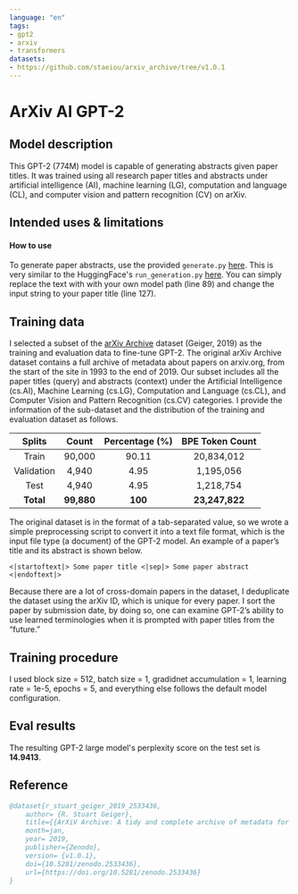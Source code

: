 ```yaml
---
language: "en"
tags:
- gpt2
- arxiv
- transformers
datasets:
- https://github.com/staeiou/arxiv_archive/tree/v1.0.1
---
```


# ArXiv AI GPT-2

## Model description

This GPT-2 (774M) model is capable of generating abstracts given paper titles. It was trained using all research paper titles and abstracts under artificial intelligence (AI), machine learning (LG), computation and language (CL), and computer vision and pattern recognition (CV) on arXiv.

## Intended uses & limitations

#### How to use

To generate paper abstracts, use the provided `generate.py` [here](https://gist.github.com/chrisliu298/ccb8144888eace069da64ad3e6472d64). This is very similar to the HuggingFace's `run_generation.py` [here](https://github.com/huggingface/transformers/tree/master/examples/text-generation). You can simply replace the text with with your own model path (line 89) and change the input string to your paper title (line 127).

## Training data
I selected a subset of the [arXiv Archive](https://github.com/staeiou/arxiv_archive) dataset (Geiger, 2019) as the training and evaluation data to fine-tune GPT-2. The original arXiv Archive dataset contains a full archive of metadata about papers on arxiv.org, from the start of the site in 1993 to the end of 2019. Our subset includes all the paper titles (query) and abstracts (context) under the Artificial Intelligence (cs.AI), Machine Learning (cs.LG), Computation and Language (cs.CL), and Computer Vision and Pattern Recognition (cs.CV) categories. I provide the information  of the sub-dataset and the distribution of the training and evaluation dataset as follows.


|   Splits   |   Count    | Percentage (%) | BPE Token Count |
| :--------: | :--------: | :------------: | :-------------: |
|   Train    |   90,000   |     90.11      |   20,834,012    |
| Validation |    4,940   |      4.95      |    1,195,056    |
|    Test    |    4,940   |      4.95      |    1,218,754    |
| **Total**  | **99,880** |    **100**     | **23,247,822**  |

The original dataset is in the format of a tab-separated value, so we wrote a simple preprocessing script to convert it into a text file format, which is the input file type (a document) of the GPT-2 model. An example of a paper’s title and its abstract is shown below.

```text
<|startoftext|> Some paper title <|sep|> Some paper abstract <|endoftext|>
```

Because there are a lot of cross-domain papers in the dataset, I deduplicate the dataset using the arXiv ID, which is unique for every paper. I sort the paper by submission date, by doing so, one can examine GPT-2’s ability to use learned terminologies when it is prompted with paper titles from the “future.”


## Training procedure

I used block size = 512, batch size = 1, gradidnet accumulation = 1, learning rate = 1e-5, epochs = 5, and everything else follows the default model configuration.

## Eval results

The resulting GPT-2 large model's perplexity score on the test set is **14.9413**.

## Reference

```bibtex
@dataset{r_stuart_geiger_2019_2533436,
    author= {R. Stuart Geiger},
    title={{ArXiV Archive: A tidy and complete archive of metadata for papers on arxiv.org, 1993-2019}},
    month=jan,
    year= 2019,
    publisher={Zenodo},
    version= {v1.0.1},
    doi={10.5281/zenodo.2533436},
    url={https://doi.org/10.5281/zenodo.2533436}
}
```

